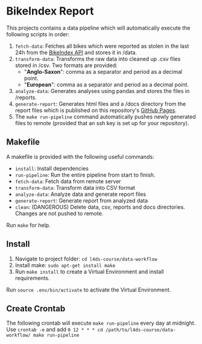# BikeIndex Report
This projects contains a data pipeline which will automatically execute the following scripts in order:
1. `fetch-data`: Fetches all bikes which were reported as stolen in the last 24h from the [BikeIndex API](https://bikeindex.org/documentation/api_v3) and stores it in /data.
2. `transform-data`: Transforms the raw data into cleaned up .csv files stored in /csv. Two formats are provided:
    - "**Anglo-Saxon**": comma as a separator and period as a decimal point.
    - "**European**": comma as a separator and period as a decimal point.
3. `analyze-data`: Generates analyses using pandas and stores the files in /reports.
4. `generate-report`: Generates html files and a /docs directory from the report files which is published on this repository's [GitHub Pages](https://ilianbronchart.github.io/l4ds-course/).
5. The `make run-pipeline` command automatically pushes newly generated files to remote (provided that an ssh key is set up for your repository).

## Makefile
A makefile is provided with the following useful commands:
- `install`:         Install dependencies
- `run-pipeline`:    Run the entire pipeline from start to finish.
- `fetch-data`:      Fetch data from remote server
- `transform-data`:  Transform data into CSV format
- `analyze-data`:    Analyze data and generate report files
- `generate-report`: Generate report from analyzed data
- `clean`:           (DANGEROUS) Delete data, csv, reports and docs directories. Changes are not pushed to remote.

Run `make` for help.

## Install
1. Navigate to project folder: `cd l4ds-course/data-workflow`
2. Install make: `sudo apt-get install make`
3. Run `make install` to create a Virtual Environment and install requirements.

Run `source .env/bin/activate` to activate the Virtual Environment.

## Create Crontab
The following crontab will execute `make run-pipeline` every day at midnight.
Use `crontab -e` and add `0 12 * * * cd /path/to/l4ds-course/data-workflow/ make run-pipeline`
